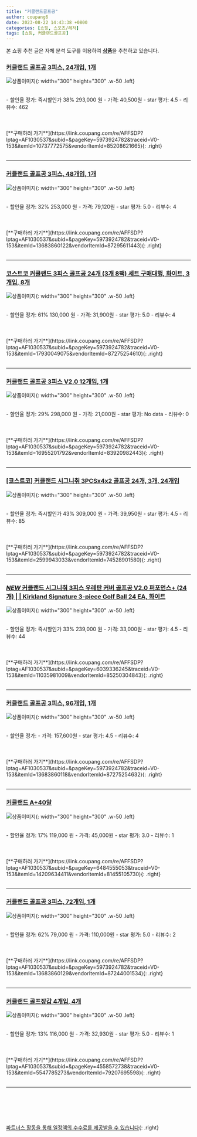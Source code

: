 ```yaml
---
title: "커클랜드골프공"
author: coupang6
date: 2023-08-22 14:43:38 +0800
categories: [쇼핑, 스포츠/레저]
tags: [쇼핑, 커클랜드골프공]
---
```


본 쇼핑 추천 글은 자체 분석 도구를 이용하여 [**상품**](https://link.coupang.com/a/bao1ui)을 추천하고 있습니다.

### [커클랜드 골프공 3피스, 24개입, 1개](https://link.coupang.com/re/AFFSDP?lptag=AF1030537&subid=&pageKey=5973924782&traceid=V0-153&itemId=10737772575&vendorItemId=85208621665)

![상품이미지](https://thumbnail7.coupangcdn.com/thumbnails/remote/230x230ex/image/vendor_inventory/548d/522c2fe6ed9d52c64b33466162c1669ef4ee22cc7bf50f8b4e5a19c1b491.jpg){: width="300" height="300" .w-50 .left}


<br>
- 할인율 정가: 즉시할인가 38%  293,000   원
- 가격: 40,500원
- star 평가: 4.5
- 리뷰수: 462
<br>
<br>
<br>
<br>
[**구매하러 가기**](https://link.coupang.com/re/AFFSDP?lptag=AF1030537&subid=&pageKey=5973924782&traceid=V0-153&itemId=10737772575&vendorItemId=85208621665){: .right}
<br>
<br>

---

### [커클랜드 골프공 3피스, 48개입, 1개](https://link.coupang.com/re/AFFSDP?lptag=AF1030537&subid=&pageKey=5973924782&traceid=V0-153&itemId=13683860122&vendorItemId=87295611443)

![상품이미지](https://thumbnail7.coupangcdn.com/thumbnails/remote/230x230ex/image/vendor_inventory/548d/522c2fe6ed9d52c64b33466162c1669ef4ee22cc7bf50f8b4e5a19c1b491.jpg){: width="300" height="300" .w-50 .left}


<br>
- 할인율 정가: 32%  253,000   원
- 가격: 79,120원
- star 평가: 5.0
- 리뷰수: 4
<br>
<br>
<br>
<br>
[**구매하러 가기**](https://link.coupang.com/re/AFFSDP?lptag=AF1030537&subid=&pageKey=5973924782&traceid=V0-153&itemId=13683860122&vendorItemId=87295611443){: .right}
<br>
<br>

---

### [코스트코 커클랜드 3피스 골프공 24개 (3개 8팩) 세트 구매대행, 화이트, 3개입, 8개](https://link.coupang.com/re/AFFSDP?lptag=AF1030537&subid=&pageKey=5973924782&traceid=V0-153&itemId=17930049075&vendorItemId=87275254610)

![상품이미지](https://thumbnail7.coupangcdn.com/thumbnails/remote/230x230ex/image/vendor_inventory/1c7c/58dcb6a8a73bbb836a45ffc4fa7e1008a0ceda55bea045e1ba92c343348a.png){: width="300" height="300" .w-50 .left}


<br>
- 할인율 정가: 61%  130,000   원
- 가격: 31,900원
- star 평가: 5.0
- 리뷰수: 4
<br>
<br>
<br>
<br>
[**구매하러 가기**](https://link.coupang.com/re/AFFSDP?lptag=AF1030537&subid=&pageKey=5973924782&traceid=V0-153&itemId=17930049075&vendorItemId=87275254610){: .right}
<br>
<br>

---

### [커클랜드 골프공 3피스 V2.0 12개입, 1개](https://link.coupang.com/re/AFFSDP?lptag=AF1030537&subid=&pageKey=5973924782&traceid=V0-153&itemId=16955201792&vendorItemId=83920982443)

![상품이미지](https://thumbnail7.coupangcdn.com/thumbnails/remote/230x230ex/image/vendor_inventory/c16a/dd8f76a15dd74cb1bd6dee4da94e7b3313e62a41fcd47f359131066d64b5.jpg){: width="300" height="300" .w-50 .left}


<br>
- 할인율 정가: 29%  298,000   원
- 가격: 21,000원
- star 평가: No data
- 리뷰수: 0
<br>
<br>
<br>
<br>
[**구매하러 가기**](https://link.coupang.com/re/AFFSDP?lptag=AF1030537&subid=&pageKey=5973924782&traceid=V0-153&itemId=16955201792&vendorItemId=83920982443){: .right}
<br>
<br>

---

### [[코스트코] 커클랜드 시그니춰 3PCSx4x2 골프공 24개, 3개, 24개입](https://link.coupang.com/re/AFFSDP?lptag=AF1030537&subid=&pageKey=5973924782&traceid=V0-153&itemId=2599943033&vendorItemId=74528901580)

![상품이미지](https://thumbnail6.coupangcdn.com/thumbnails/remote/230x230ex/image/vendor_inventory/8f99/92b2f4c26c9cc877a7397292f1ce64d1a6251529d92ef82980a4f1ec3b54.jpg){: width="300" height="300" .w-50 .left}


<br>
- 할인율 정가: 즉시할인가 43%  309,000   원
- 가격: 39,950원
- star 평가: 4.5
- 리뷰수: 85
<br>
<br>
<br>
<br>
[**구매하러 가기**](https://link.coupang.com/re/AFFSDP?lptag=AF1030537&subid=&pageKey=5973924782&traceid=V0-153&itemId=2599943033&vendorItemId=74528901580){: .right}
<br>
<br>

---

### [*NEW* 커클랜드 시그니춰 3피스 우레탄 커버 골프공 V2.0 퍼포먼스+ (24개) | | Kirkland Signature 3-piece Golf Ball 24 EA, 화이트](https://link.coupang.com/re/AFFSDP?lptag=AF1030537&subid=&pageKey=6039336245&traceid=V0-153&itemId=11035981009&vendorItemId=85250304843)

![상품이미지](https://thumbnail8.coupangcdn.com/thumbnails/remote/230x230ex/image/vendor_inventory/3315/1f654ccd3e2dfc7335b0838191e2052396d37d156aae91ab3c67ecc0719e.jpg){: width="300" height="300" .w-50 .left}


<br>
- 할인율 정가: 즉시할인가 33%  239,000   원
- 가격: 33,000원
- star 평가: 4.5
- 리뷰수: 44
<br>
<br>
<br>
<br>
[**구매하러 가기**](https://link.coupang.com/re/AFFSDP?lptag=AF1030537&subid=&pageKey=6039336245&traceid=V0-153&itemId=11035981009&vendorItemId=85250304843){: .right}
<br>
<br>

---

### [커클랜드 골프공 3피스, 96개입, 1개](https://link.coupang.com/re/AFFSDP?lptag=AF1030537&subid=&pageKey=5973924782&traceid=V0-153&itemId=13683860118&vendorItemId=87275254632)

![상품이미지](https://thumbnail7.coupangcdn.com/thumbnails/remote/230x230ex/image/vendor_inventory/1c7c/58dcb6a8a73bbb836a45ffc4fa7e1008a0ceda55bea045e1ba92c343348a.png){: width="300" height="300" .w-50 .left}


<br>
- 할인율 정가: 
- 가격: 157,600원
- star 평가: 4.5
- 리뷰수: 4
<br>
<br>
<br>
<br>
[**구매하러 가기**](https://link.coupang.com/re/AFFSDP?lptag=AF1030537&subid=&pageKey=5973924782&traceid=V0-153&itemId=13683860118&vendorItemId=87275254632){: .right}
<br>
<br>

---

### [커클랜드 A+40알](https://link.coupang.com/re/AFFSDP?lptag=AF1030537&subid=&pageKey=6484555053&traceid=V0-153&itemId=14209634411&vendorItemId=81455105730)

![상품이미지](https://thumbnail9.coupangcdn.com/thumbnails/remote/230x230ex/image/vendor_inventory/69d1/d1186dc5402611da4b9c1e94fab2810770cda8d4992fbef997396206c50d.jpg){: width="300" height="300" .w-50 .left}


<br>
- 할인율 정가: 17%  119,000   원
- 가격: 45,000원
- star 평가: 3.0
- 리뷰수: 1
<br>
<br>
<br>
<br>
[**구매하러 가기**](https://link.coupang.com/re/AFFSDP?lptag=AF1030537&subid=&pageKey=6484555053&traceid=V0-153&itemId=14209634411&vendorItemId=81455105730){: .right}
<br>
<br>

---

### [커클랜드 골프공 3피스, 72개입, 1개](https://link.coupang.com/re/AFFSDP?lptag=AF1030537&subid=&pageKey=5973924782&traceid=V0-153&itemId=13683860129&vendorItemId=87244001534)

![상품이미지](https://thumbnail9.coupangcdn.com/thumbnails/remote/230x230ex/image/vendor_inventory/4e2d/78948273093ebc627ea7e6fb8a59afe43fa1c1934aba3d8950cec8a3ea1b.png){: width="300" height="300" .w-50 .left}


<br>
- 할인율 정가: 62%  79,000   원
- 가격: 110,000원
- star 평가: 5.0
- 리뷰수: 2
<br>
<br>
<br>
<br>
[**구매하러 가기**](https://link.coupang.com/re/AFFSDP?lptag=AF1030537&subid=&pageKey=5973924782&traceid=V0-153&itemId=13683860129&vendorItemId=87244001534){: .right}
<br>
<br>

---

### [커클랜드 골프장갑 4개입, 4개](https://link.coupang.com/re/AFFSDP?lptag=AF1030537&subid=&pageKey=4558572738&traceid=V0-153&itemId=5547785273&vendorItemId=79207695598)

![상품이미지](https://thumbnail10.coupangcdn.com/thumbnails/remote/230x230ex/image/vendor_inventory/6bfa/1296c116b7d52c87dbda271d1fc49159081ed2734e8fe7c20dcf60b43311.JPG){: width="300" height="300" .w-50 .left}


<br>
- 할인율 정가: 13%  116,000   원
- 가격: 32,930원
- star 평가: 5.0
- 리뷰수: 1
<br>
<br>
<br>
<br>
[**구매하러 가기**](https://link.coupang.com/re/AFFSDP?lptag=AF1030537&subid=&pageKey=4558572738&traceid=V0-153&itemId=5547785273&vendorItemId=79207695598){: .right}
<br>
<br>

---
<br><br><br><br><br> [파트너스 활동을 통해 일정액의 수수료를 제공받을 수 있습니다](https://link.coupang.com/a/bao1ui){: .right}